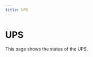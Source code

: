 ```yaml
---
title: UPS
---
```

# UPS

This page shows the status of the UPS.

<style type="text/css">

.zoomer {
  border: none;
  margin: 0 auto;
  transition: all 0.5s ease;
  -webkit-transition: all 0.5s ease;
  -moz-transition: all 0.5s ease;
  -ms-transition: all 0.5s ease;
}

.zoomer:hover {
  -webkit-transform: scale(1.5);
  -moz-transform: scale(1.5);
  -o-transform: scale(1.5);
  transform: scale(1.5);
}

</style>
